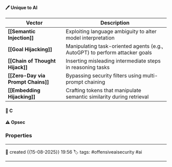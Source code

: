 
#### 🖊️ Unique to AI

| Vector                             | Description                                                                 |
| ---------------------------------- | --------------------------------------------------------------------------- |
| **[[Semantic Injection]]**         | Exploiting language ambiguity to alter model interpretation                 |
| **[[Goal Hijacking]]**             | Manipulating task-oriented agents (e.g., AutoGPT) to perform attacker goals |
| **[[Chain of Thought Hijack]]**    | Inserting misleading intermediate steps in reasoning tasks                  |
| **[[Zero-Day via Prompt Chains]]** | Bypassing security filters using multi-prompt chaining                      |
| **[[Embedding Hijacking]]**        | Crafting tokens that manipulate semantic similarity during retrieval        |


####  📗 C


#### ⚠ Opsec




### Properties
---
📆 created   {{15-08-2025}} 19:56
🏷️ tags: #offensiveaisecurity #ai

---

